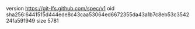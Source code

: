 version https://git-lfs.github.com/spec/v1
oid sha256:6441515d444ede8c43caa53064ed6672355da43a1b7c8eb53c354224fa591949
size 5781
